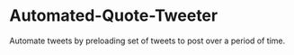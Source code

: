 # Automated-Quote-Tweeter
Automate tweets by preloading set of tweets to post over a period of time.
